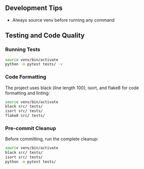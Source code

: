 ## Development Tips

- Always source venv before running any command

## Testing and Code Quality

### Running Tests
```bash
source venv/bin/activate
python -m pytest tests/ -v
```

### Code Formatting
The project uses black (line length 100), isort, and flake8 for code formatting and linting:

```bash
source venv/bin/activate
black src/ tests/
isort src/ tests/
flake8 src/ tests/
```

### Pre-commit Cleanup
Before committing, run the complete cleanup:
```bash
source venv/bin/activate
black src/ tests/
isort src/ tests/
python -m pytest tests/
```